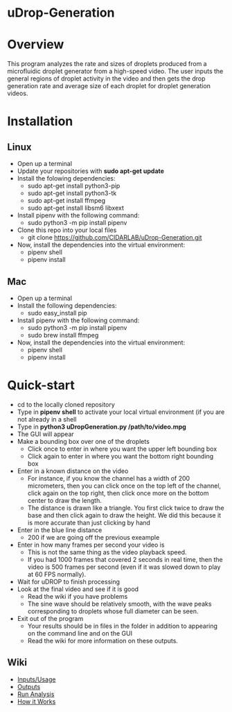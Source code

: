 # uDrop-Generation

# Overview
This program analyzes the rate and sizes of droplets produced from a microfluidic droplet generator from a high-speed video. The user inputs the general regions of droplet activity in the video and then gets the drop generation rate and average size of each droplet for droplet generation videos.

# Installation
## Linux
* Open up a terminal
* Update your repositories with **sudo apt-get update**
* Install the folowing dependencies:
  * sudo apt-get install python3-pip
  * sudo apt-get install python3-tk
  * sudo apt-get install ffmpeg
  * sudo apt-get install libsm6 libxext
* Install pipenv with the following command:
  * sudo python3 -m pip install pipenv
* Clone this repo into your local files
  *  git clone https://github.com/CIDARLAB/uDrop-Generation.git
* Now, install the dependencies into the virtual environment:
  * pipenv shell
  * pipenv install
 
## Mac
* Open up a terminal
* Install the following dependencies:
  * sudo easy_install pip
* Install pipenv with the following command:
  * sudo python3 -m pip install pipenv 
  * sudo brew install ffmpeg
* Now, install the dependencies into the virtual environment:
  * pipenv shell
  * pipenv install
 
# Quick-start
* cd to the locally cloned repository
* Type in **pipenv shell** to activate your local virtual environment (if you are not already in a shell
* Type in **python3 uDropGeneration.py /path/to/video.mpg**
* The GUI will appear
* Make a bounding box over one of the droplets
  * Click once to enter in where you want the upper left bounding box
  * Click again to enter in where you want the bottom right bounding box
* Enter in a known distance on the video
  * For instance, if you know the channel has a width of 200 micrometers, then you can click once on the top left of the channel, click again on the top right, then click once more on the bottom center to draw the length.
  * The distance is drawn like a triangle. You first click twice to draw the base and then click again to draw the height. We did this because it is more accurate than just clicking by hand
* Enter in the blue line distance
  * 200 if we are going off the previous exeample
* Enter in how many frames per second your video is
  * This is not the same thing as the video playback speed.
  * If you had 1000 frames that covered 2 seconds in real time, then the video is 500 frames per second (even if it was slowed down to play at 60 FPS normally).
* Wait for uDROP to finish processing
* Look at the final video and see if it is good
  * Read the wiki if you have problems
  * The sine wave should be relatively smooth, with the wave peaks corresponding to droplets whose full diameter can be seen.
* Exit out of the program
  * Your results should be in files in the folder in addition to appearing on the command line and on the GUI
  * Read the wiki for more information on these outputs.

## Wiki
* [Inputs/Usage](https://github.com/CIDARLAB/droplet-image-processing/wiki/Generation-Inputs-and-Usage)
* [Outputs](https://github.com/CIDARLAB/droplet-image-processing/wiki/Generation-Outputs)
* [Run Analysis](https://github.com/CIDARLAB/droplet-image-processing/wiki/Generation-Run-Analysis)
* [How it Works](https://github.com/CIDARLAB/droplet-image-processing/wiki/Generation-Code-Explanation)


